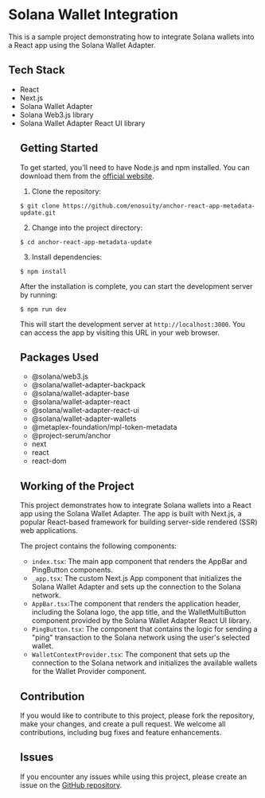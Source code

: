 <h1>Solana Wallet Integration</h1>

 <p> This is a sample project demonstrating how to integrate Solana wallets into a React app using the Solana Wallet Adapter. </p>

 <h2>Tech Stack</h2>

 <ul> <li>React</li> <li>Next.js</li> <li>Solana Wallet Adapter</li> <li>Solana Web3.js library</li> <li>Solana Wallet Adapter React UI library</li>

 <h2>Getting Started</h2>

 <p> To get started, you'll need to have Node.js and npm installed. You can download them from the <a href="https://nodejs.org/">official website</a>. </p>

 <ol> <li>Clone the repository:</li> </ol>

 <pre><code>$ git clone https://github.com/enosuity/anchor-react-app-metadata-update.git</code></pre>

 <ol start="2"> <li>Change into the project directory:</li> </ol>

 <pre><code>$ cd anchor-react-app-metadata-update</code></pre>

 <ol start="3"> <li>Install dependencies:</li> </ol>

 <pre><code>$ npm install</code></pre>

 <p> After the installation is complete, you can start the development server by running: </p>

 <pre><code>$ npm run dev</code></pre>

 <p> This will start the development server at <code>http://localhost:3000</code>. You can access the app by visiting this URL in your web browser. </p>
 
<h2>Packages Used</h2> 
<ul> 
<li>@solana/web3.js</li>
 <li>@solana/wallet-adapter-backpack</li>
<li>@solana/wallet-adapter-base</li>
<li>@solana/wallet-adapter-react</li>
<li>@solana/wallet-adapter-react-ui</li>
<li>@solana/wallet-adapter-wallets</li>
<li>@metaplex-foundation/mpl-token-metadata</li>
<li>@project-serum/anchor</li>
<li>next</li> <li>react</li> 
<li>react-dom</li> </ul>





 <h2>Working of the Project</h2>

 <p> This project demonstrates how to integrate Solana wallets into a React app using the Solana Wallet Adapter. The app is built with Next.js, a popular React-based framework for building server-side rendered (SSR) web applications. </p>

 <p> The project contains the following components: </p>

 <ul> 
 <li>
 <code>index.tsx</code>: The main app component that renders the AppBar and PingButton components.
 </li>
  <li><code>_app.tsx</code>: The custom Next.js App component that initializes the Solana Wallet Adapter and sets up the connection to the Solana network.
  </li>
  <li><code>AppBar.tsx</code>:The component that renders the application header, including the Solana logo, the app title, and the WalletMultiButton component provided by the Solana Wallet Adapter React UI library.
  </li>
  <li><code>PingButton.tsx</code>: The component that contains the logic for sending a "ping" transaction to the Solana network using the user's selected wallet.</li>  <li><code>WalletContextProvider.tsx</code>: The component that sets up the connection to the Solana network and initializes the available wallets for the Wallet Provider component.</li> 
   </ul>
<h2>Contribution</h2>

 <p> If you would like to contribute to this project, please fork the repository, make your changes, and create a pull request. We welcome all contributions, including bug fixes and feature enhancements. </p>
 <h2>Issues</h2>

 <p> If you encounter any issues while using this project, please create an issue on the <a href="https://github.com/codescalper/solana-wallet-integration/issues">GitHub repository</a>. </p>

